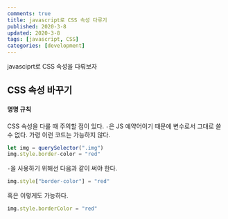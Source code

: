 ```yaml
---
comments: true
title: javascript로 CSS 속성 다루기
published: 2020-3-8
updated: 2020-3-8
tags: [javascript, CSS]
categories: [development]
---
```


javasciprt로 CSS 속성을 다뤄보자



## CSS 속성 바꾸기

#### 명명 규칙

CSS 속성을 다룰 때 주의할 점이 있다. `-`은 JS 예약어이기 때문에 변수로서 그대로 쓸 수 없다. 가령 이런 코드는 가능하지 않다.

```javascript
let img = querySelector(".img")
img.style.border-color = "red"
```

`-`을 사용하기 위해선 다음과 같이 써야 한다.

```javascript
img.style["border-color"] = "red"
```

혹은 이렇게도 가능하다.

```javascript
img.style.borderColor = "red"
```

